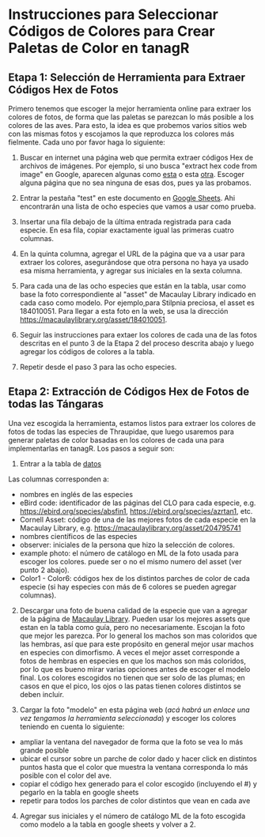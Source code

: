 # Instrucciones para Seleccionar Códigos de Colores para Crear Paletas de Color en tanagR

## Etapa 1: Selección de Herramienta para Extraer Códigos Hex de Fotos

Primero tenemos que escoger la mejor herramienta online para extraer los colores de fotos, de forma que las paletas se parezcan lo más posible a los colores de las aves. Para esto, la idea es que probemos varios sitios web con las mismas fotos y escojamos la que reproduzca los colores más fielmente. Cada uno por favor haga lo siguiente:

1. Buscar en internet una página web que permita extraer códigos Hex de archivos de imágenes. Por ejemplo, si uno busca "extract hex code from image" en Google, aparecen algunas como [esta](https://html-color-codes.info/colors-from-image/) o esta [otra](https://www.ginifab.com/feeds/pms/color_picker_from_image.php). Escoger alguna página que no sea ninguna de esas dos, pues ya las probamos.

2. Entrar la pestaña "test" en este documento en [Google Sheets](https://docs.google.com/spreadsheets/d/1tjD11_B6cfBj0_C34jOPYvn2qShAVe4wq3eqOVPoeZ0/edit?usp=sharing). Ahi encontrarán una lista de ocho especies que vamos a usar como prueba.

3. Insertar una fila debajo de la última entrada registrada para cada especie. En esa fila, copiar exactamente igual las primeras cuatro columnas.

4. En la quinta columna, agregar el URL de la página que va a usar para extraer los colores, asegurándose que otra persona no haya ya usado esa misma herramienta, y agregar sus iniciales en la sexta columna.

3. Para cada una de las ocho especies que están en la tabla, usar como base la foto correspondiente al "asset" de Macaulay Library indicado en cada caso como modelo. Por ejemplo,para Stilpnia preciosa, el asset es 184010051. Para llegar a esta foto en la web, se usa la dirección https://macaulaylibrary.org/asset/184010051.

4. Seguir las instrucciones para extaer los colores de cada una de las fotos descritas en el punto 3 de la Etapa 2 del proceso descrita abajo y luego agregar los códigos de colores a la tabla.

5. Repetir desde el paso 3 para las ocho especies.

## Etapa 2: Extracción de Códigos Hex de Fotos de todas las Tángaras

Una vez escogida la herramienta, estamos listos para extraer los colores de fotos de todas las especies de Thraupidae, que luego usaremos para generar paletas de color basadas en los colores de cada una para implementarlas en tanagR. Los pasos a seguir son:

1. Entrar a la tabla de [datos](https://docs.google.com/spreadsheets/d/1tjD11_B6cfBj0_C34jOPYvn2qShAVe4wq3eqOVPoeZ0/edit?usp=sharing)

Las columnas corresponden a:

- nombres en inglés de las especies
- eBird code: identificador de las páginas del CLO para cada especie, e.g. https://ebird.org/species/absfin1, https://ebird.org/species/azrtan1, etc.
- Cornell Asset: código de una de las mejores fotos de cada especie en la Macaulay Library, e.g. https://macaulaylibrary.org/asset/204795741 
- nombres científicos de las especies
- observer: iniciales de la persona que hizo la selección de colores.
- example photo: el número de catálogo en ML de la foto usada para escoger los colores. puede ser o no el mismo numero del asset (ver punto 2 abajo).
- Color1 - Color6: códigos hex de los distintos parches de color de cada especie  (si hay especies con más de 6 colores se pueden agregar columnas).

2. Descargar una foto de buena calidad de la especie que van a agregar de la página de [Macaulay Library](https://www.macaulaylibrary.org/). 
Pueden usar los mejores assets que estan en la tabla como guía, pero no necesariamente. Escojan la foto que mejor les parezca. Por lo general los machos son mas coloridos que las hembras, así que para este propósito en general mejor usar machos en especies con dimorfismo. A veces el mejor asset corresponde a fotos de hembras en especies en que los machos son más coloridos, por lo que es bueno mirar varias opciones antes de escoger el modelo final. Los colores escogidos no tienen que ser solo de las plumas; en casos en que el pico, los ojos o las patas tienen colores distintos se deben incluir.
 
3. Cargar la foto "modelo" en esta página web (*acá habrá un enlace una vez tengamos la herramienta seleccionada*) y escoger los colores teniendo en cuenta lo siguiente:

- ampliar la ventana del navegador de forma que la foto se vea lo más grande posible
- ubicar el cursor sobre un parche de color dado y hacer click en distintos puntos hasta que el color que muestra la ventana corresponda lo más posible con el color del ave.
- copiar el código hex generado para el color escogido (incluyendo el #) y pegarlo en la tabla en google sheets
- repetir para todos los parches de color distintos que vean en cada ave

4. Agregar sus iniciales y el número de catálogo ML de la foto escogida como modelo a la tabla en google sheets y volver a 2.
